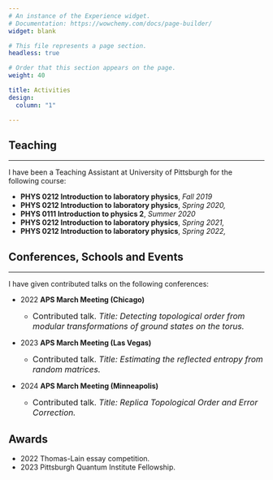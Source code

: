 ```yaml
---
# An instance of the Experience widget.
# Documentation: https://wowchemy.com/docs/page-builder/
widget: blank

# This file represents a page section.
headless: true

# Order that this section appears on the page.
weight: 40

title: Activities
design:
  column: "1"

---
```

## Teaching
***
I have been a Teaching Assistant at University of Pittsburgh for the following course:
- **PHYS 0212 Introduction to laboratory physics**, *Fall 2019*
- **PHYS 0212 Introduction to laboratory physics**, *Spring 2020,*
- **PHYS 0111 Introduction to physics 2**, *Summer 2020*
- **PHYS 0212 Introduction to laboratory physics**, *Spring 2021,*
- **PHYS 0212 Introduction to laboratory physics**, *Spring 2022,*


## Conferences, Schools and Events
***
I have given contributed talks on the following conferences:
- 2022 **APS March Meeting (Chicago)**
  - <font size=3> Contributed talk. *Title: Detecting topological order from modular transformations of ground states on the torus.* </font>

- 2023 **APS March Meeting (Las Vegas)**
  - <font size=3> Contributed talk. *Title: Estimating the reflected entropy from random matrices.* </font>

- 2024 **APS March Meeting (Minneapolis)**
  - <font size=3> Contributed talk. *Title: Replica Topological Order and Error Correction.* </font>

## Awards
- 2022 Thomas-Lain essay competition. 
- 2023 Pittsburgh Quantum Institute Fellowship.


